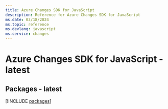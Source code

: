 ```yaml
---
title: Azure Changes SDK for JavaScript
description: Reference for Azure Changes SDK for JavaScript
ms.date: 03/18/2024
ms.topic: reference
ms.devlang: javascript
ms.service: changes
---
```

# Azure Changes SDK for JavaScript - latest
## Packages - latest
[!INCLUDE [packages](changes-index.md)]